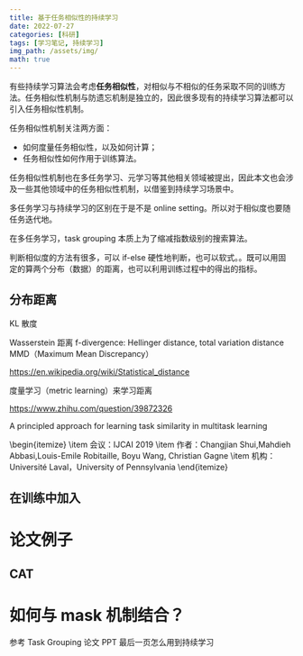 ```yaml
---
title: 基于任务相似性的持续学习
date: 2022-07-27
categories: [科研]
tags: [学习笔记, 持续学习]
img_path: /assets/img/
math: true
---
```


有些持续学习算法会考虑**任务相似性**，对相似与不相似的任务采取不同的训练方法。任务相似性机制与防遗忘机制是独立的，因此很多现有的持续学习算法都可以引入任务相似性机制。

任务相似性机制关注两方面：

- 如何度量任务相似性，以及如何计算；
- 任务相似性如何作用于训练算法。

任务相似性机制也在多任务学习、元学习等其他相关领域被提出，因此本文也会涉及一些其他领域中的任务相似性机制，以借鉴到持续学习场景中。


多任务学习与持续学习的区别在于是不是 online setting。所以对于相似度也要随任务迭代地。

在多任务学习，task grouping 本质上为了缩减指数级别的搜索算法。


判断相似度的方法有很多，可以 if-else 硬性地判断，也可以软式。。既可以用固定的算两个分布（数据）的距离，也可以利用训练过程中的得出的指标。


## 分布距离

KL 散度

Wasserstein 距离
f-divergence: Hellinger distance, total variation distance
MMD（Maximum Mean Discrepancy）

https://en.wikipedia.org/wiki/Statistical_distance


度量学习（metric learning）来学习距离

https://www.zhihu.com/question/39872326

A principled approach for learning task similarity in multitask learning

\begin{itemize}
    \item 会议：IJCAI 2019
    \item 作者：Changjian Shui,Mahdieh Abbasi,Louis-Emile Robitaille, Boyu Wang, Christian Gagne
    \item 机构：Université Laval，University of Pennsylvania
\end{itemize}

## 在训练中加入





# 论文例子


##  CAT





# 如何与 mask 机制结合？

参考 Task Grouping 论文 PPT 最后一页怎么用到持续学习